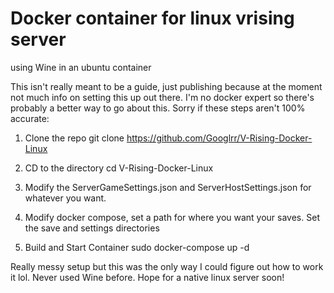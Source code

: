 # Docker container for linux vrising server 

using Wine in an ubuntu container

This isn't really meant to be a guide, just publishing because at the moment not much info on setting this up out there. I'm no docker expert so there's probably a better way to go about this. Sorry if these steps aren't 100% accurate: 

1. Clone the repo
git clone https://github.com/Googlrr/V-Rising-Docker-Linux

2. CD to the directory
cd V-Rising-Docker-Linux

3. Modify the ServerGameSettings.json and ServerHostSettings.json for whatever you want. 

4. Modify docker compose, set a path for where you want your saves. Set the save and settings directories

5. Build and Start Container
sudo docker-compose up -d 

Really messy setup but this was the only way I could figure out how to work it lol. Never used Wine before. Hope for a native linux server soon! 

